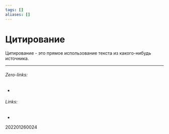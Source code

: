 ```yaml
---
tags: []
aliases: []
---
```

# Цитирование
Цитирование - это прямое использование текста из какого-нибудь источника.
___
###### Zero-links:
-
###### Links:
-

202201260024